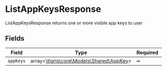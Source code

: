 # ListAppKeysResponse

ListAppKeysResponse returns one or more visible app keys to user


## Fields

| Field                                                                     | Type                                                                      | Required                                                                  | Description                                                               |
| ------------------------------------------------------------------------- | ------------------------------------------------------------------------- | ------------------------------------------------------------------------- | ------------------------------------------------------------------------- |
| `appKeys`                                                                 | array<[\tigris\core\Models\Shared\AppKey](../../models/shared/AppKey.md)> | :heavy_minus_sign:                                                        | N/A                                                                       |